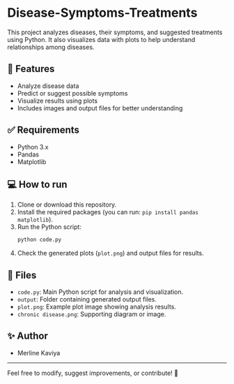 # Disease-Symptoms-Treatments

This project analyzes diseases, their symptoms, and suggested treatments using Python. It also visualizes data with plots to help understand relationships among diseases.

## 🌟 Features

- Analyze disease data
- Predict or suggest possible symptoms
- Visualize results using plots
- Includes images and output files for better understanding

## ✅ Requirements

- Python 3.x
- Pandas
- Matplotlib

## 💻 How to run

1. Clone or download this repository.
2. Install the required packages (you can run: `pip install pandas matplotlib`).
3. Run the Python script:
    ```bash
    python code.py
    ```
4. Check the generated plots (`plot.png`) and output files for results.

## 📁 Files

- `code.py`: Main Python script for analysis and visualization.
- `output`: Folder containing generated output files.
- `plot.png`: Example plot image showing analysis results.
- `chronic disease.png`: Supporting diagram or image.

## ✨ Author

- Merline Kaviya

---

Feel free to modify, suggest improvements, or contribute! 💚


